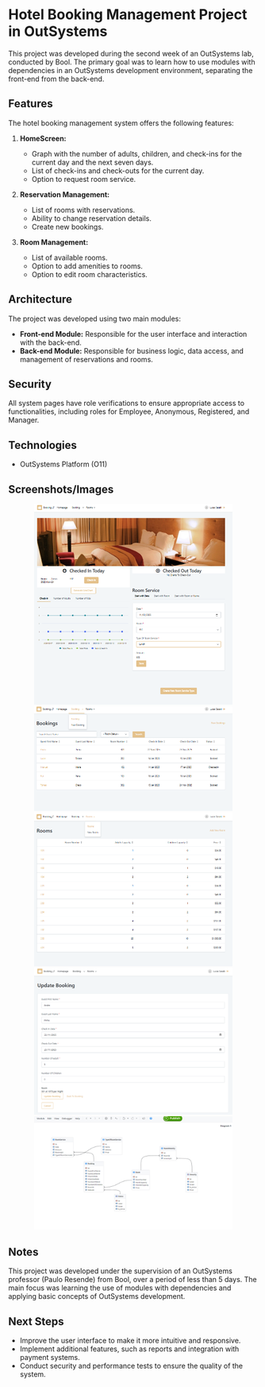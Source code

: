 # Hotel Booking Management Project in OutSystems

This project was developed during the second week of an OutSystems lab, conducted by Bool. The primary goal was to learn how to use modules with dependencies in an OutSystems development environment, separating the front-end from the back-end.

## Features

The hotel booking management system offers the following features:

1.  **HomeScreen:**
    *   Graph with the number of adults, children, and check-ins for the current day and the next seven days.
    *   List of check-ins and check-outs for the current day.
    *   Option to request room service.

2.  **Reservation Management:**
    *   List of rooms with reservations.
    *   Ability to change reservation details.
    *   Create new bookings.

3.  **Room Management:**
    *   List of available rooms.
    *   Option to add amenities to rooms.
    *   Option to edit room characteristics.

## Architecture

The project was developed using two main modules:

*   **Front-end Module:** Responsible for the user interface and interaction with the back-end.
*   **Back-end Module:** Responsible for business logic, data access, and management of reservations and rooms.

## Security

All system pages have role verifications to ensure appropriate access to functionalities, including roles for Employee, Anonymous, Registered, and Manager.

## Technologies

*   OutSystems Platform (O11)

## Screenshots/Images

<div id="aksjd" align="center">
<img src="Booking_Outsystems/Pictures_Booking/Screenshot2025-02-07141027.png" alt="Dashboard Screenshot" width="400">
<img src="Booking_Outsystems/Pictures_Booking/Screenshot2025-02-07141131.png" alt="Room Management Screenshot" width="400">
<img src="Booking_Outsystems/Pictures_Booking/Screenshot2025-02-07141153.png" alt="Reservation List Screenshot" width="400">
<img src="Booking_Outsystems/Pictures_Booking/Screenshot2025-02-07142002.png" alt="Reservation Details Screenshot" width="400">
<img src="Booking_Outsystems/Pictures_Booking/Screenshot2025-02-07145343.png" alt="Database Diagram" width="400">
</div>

## Notes

This project was developed under the supervision of an OutSystems professor (Paulo Resende) from Bool, over a period of less than 5 days. The main focus was learning the use of modules with dependencies and applying basic concepts of OutSystems development.

## Next Steps

*   Improve the user interface to make it more intuitive and responsive.
*   Implement additional features, such as reports and integration with payment systems.
*   Conduct security and performance tests to ensure the quality of the system.
